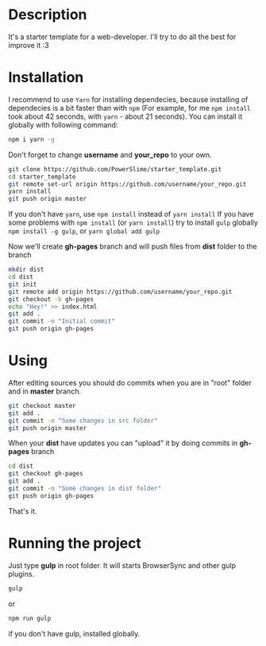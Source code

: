 
# Description
It's a starter template for a web-developer.  I'll try to do all the best for improve it :3

# Installation
I recommend to use `Yarn` for installing dependecies, because installing of dependecies is a bit faster than with `npm` (For example, for me `npm install` took about 42 seconds, with `yarn` - about 21 seconds). You can install it globally with following command:
```Bash
npm i yarn -g
```

Don't forget to change **username** and **your_repo** to your own.
```Bash
git clone https://github.com/PowerSlime/starter_template.git
cd starter_template
git remote set-url origin https://github.com/username/your_repo.git
yarn install
git push origin master
```

If you don't have `yarn`, use `npm install` instead of `yarn install`
If you have some problems with `npm install` (or `yarn install`) try to install `gulp` globally `npm install -g gulp`, or `yarn global add gulp`

Now we'll create **gh-pages** branch and will push files from **dist** folder to the branch
```Bash
mkdir dist
cd dist
git init
git remote add origin https://github.com/username/your_repo.git
git checkout -b gh-pages
echo "Hey!" >> index.html
git add .
git commit -m "Initial commit"
git push origin gh-pages
```
# Using
After editing sources you should do commits when you are in "root" folder and in **master** branch.
```Bash
git checkout master
git add .
git commit -m "Some changes in src folder"
git push origin master
```
When your **dist** have updates you can "upload" it by doing commits in **gh-pages** branch
```Bash
cd dist
git checkout gh-pages
git add .
git commit -m "Some changes in dist folder"
git push origin gh-pages
```
That's it.

# Running the project
Just type **gulp** in root folder. It will starts BrowserSync and other gulp plugins.
```Bash
gulp
```
or
```Bash
npm run gulp
```
if you don't have gulp, installed globally.
